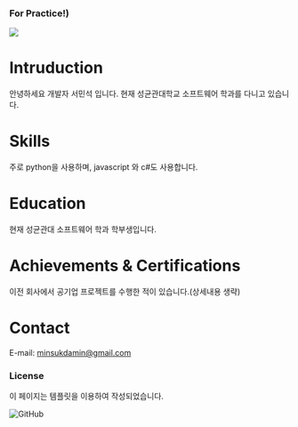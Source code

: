 ### For Practice!)

<img src="https://i.imgur.com/eA6clZr.png">

# Intruduction 
안녕하세요 개발자 서민석 입니다.
현재 성균관대학교 소프트웨어 학과를 다니고 있습니다.

# Skills
주로 python을 사용하며, javascript 와 c#도 사용합니다.

# Education
현재 성균관대 소프트웨어 학과 학부생입니다.

# Achievements & Certifications
이전 회사에서 공기업 프로젝트를 수행한 적이 있습니다.(상세내용 생략)

# Contact
E-mail: minsukdamin@gmail.com

### License
이 페이지는 템플릿을 이용하여 작성되었습니다.

![GitHub](https://img.shields.io/github/license/imfunniee/gitfolio.svg?style=popout-square)
